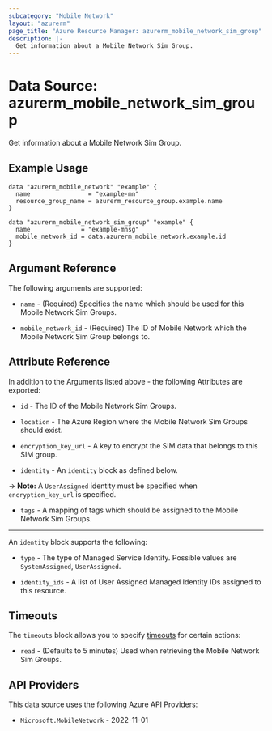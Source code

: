 ```yaml
---
subcategory: "Mobile Network"
layout: "azurerm"
page_title: "Azure Resource Manager: azurerm_mobile_network_sim_group"
description: |-
  Get information about a Mobile Network Sim Group.
---
```


# Data Source: azurerm_mobile_network_sim_group

Get information about a Mobile Network Sim Group.

## Example Usage

```hcl
data "azurerm_mobile_network" "example" {
  name                = "example-mn"
  resource_group_name = azurerm_resource_group.example.name
}

data "azurerm_mobile_network_sim_group" "example" {
  name              = "example-mnsg"
  mobile_network_id = data.azurerm_mobile_network.example.id
}
```

## Argument Reference

The following arguments are supported:

* `name` - (Required) Specifies the name which should be used for this Mobile Network Sim Groups.

* `mobile_network_id` - (Required) The ID of Mobile Network which the Mobile Network Sim Group belongs to.

## Attribute Reference

In addition to the Arguments listed above - the following Attributes are exported:

* `id` - The ID of the Mobile Network Sim Groups.

* `location` - The Azure Region where the Mobile Network Sim Groups should exist.

* `encryption_key_url` - A key to encrypt the SIM data that belongs to this SIM group.

* `identity` - An `identity` block as defined below.

-> **Note:** A `UserAssigned` identity must be specified when `encryption_key_url` is specified.

* `tags` - A mapping of tags which should be assigned to the Mobile Network Sim Groups.

---

An `identity` block supports the following:

* `type` - The type of Managed Service Identity. Possible values are `SystemAssigned`, `UserAssigned`.

* `identity_ids` - A list of User Assigned Managed Identity IDs assigned to this resource.

## Timeouts

The `timeouts` block allows you to specify [timeouts](https://developer.hashicorp.com/terraform/language/resources/configure#define-operation-timeouts) for certain actions:

* `read` - (Defaults to 5 minutes) Used when retrieving the Mobile Network Sim Groups.

## API Providers
<!-- This section is generated, changes will be overwritten -->
This data source uses the following Azure API Providers:

* `Microsoft.MobileNetwork` - 2022-11-01
